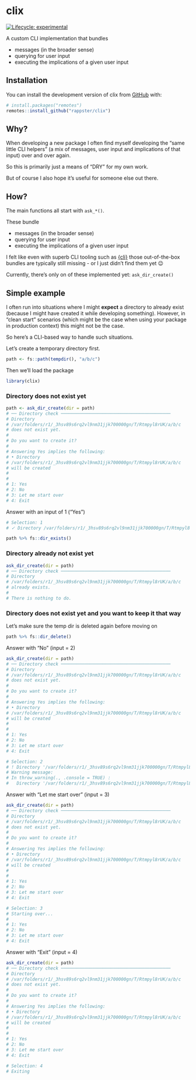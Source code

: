 
<!-- README.md is generated from README.Rmd. Please edit that file -->

# clix

<!-- badges: start -->

[![Lifecycle:
experimental](https://img.shields.io/badge/lifecycle-experimental-orange.svg)](https://lifecycle.r-lib.org/articles/stages.html#experimental)
<!-- badges: end -->

A custom CLI implementation that bundles

-   messages (in the broader sense)
-   querying for user input
-   executing the implications of a given user input

## Installation

You can install the development version of clix from
[GitHub](https://github.com/) with:

``` r
# install.packages("remotes")
remotes::install_github("rappster/clix")
```

## Why?

When developing a new package I often find myself developing the “same
little CLI helpers” (a mix of messages, user input and implications of
that input) over and over again.

So this is primarily just a means of “DRY” for my own work.

But of course I also hope it’s useful for someone else out there.

## How?

The main functions all start with `ask_*()`.

These bundle

-   messages (in the broader sense)
-   querying for user input
-   executing the implications of a given user input

I felt like even with superb CLI tooling such as
[{cli}](https://cli.r-lib.org/index.html) those out-of-the-box bundles
are typically still missing - or I just didn’t find them yet 😉

Currently, there’s only on of these implemented yet: `ask_dir_create()`

## Simple example

I often run into situations where I might **expect** a directory to
already exist (because I might have created it while developing
something). However, in “clean start” scenarios (which might be the case
when using your package in production context) this might not be the
case.

So here’s a CLI-based way to handle such situations.

Let’s create a temporary directory first.

``` r
path <- fs::path(tempdir(), "a/b/c")
```

Then we’ll load the package

``` r
library(clix)
```

### Directory does not exist yet

``` r
path <- ask_dir_create(dir = path)
# ── Directory check ──────────────────────────────────────────
# Directory
# /var/folders/r1/_3hsv89s6rq2vl9nm31jjk700000gn/T/Rtmpyl8rUK/a/b/c
# does not exist yet.
# 
# Do you want to create it?
# 
# Answering Yes implies the following:
# • Directory
# /var/folders/r1/_3hsv89s6rq2vl9nm31jjk700000gn/T/Rtmpyl8rUK/a/b/c
# will be created
# 
# 
# 1: Yes
# 2: No
# 3: Let me start over
# 4: Exit
```

Answer with an input of 1 (“Yes”)

``` r
# Selection: 1
# ✓ Directory /var/folders/r1/_3hsv89s6rq2vl9nm31jjk700000gn/T/Rtmpyl8rUK/a/b/c created.

path %>% fs::dir_exists()
```

### Directory already not exist yet

``` r
ask_dir_create(dir = path)
# ── Directory check ──────────────────────────────────────────
# Directory
# /var/folders/r1/_3hsv89s6rq2vl9nm31jjk700000gn/T/Rtmpyl8rUK/a/b/c
# already exists.
# 
# There is nothing to do.
```

### Directory does not exist yet and you want to keep it that way

Let’s make sure the temp dir is deleted again before moving on

``` r
path %>% fs::dir_delete()
```

Answer with “No” (input = 2)

``` r
ask_dir_create(dir = path)
# ── Directory check ──────────────────────────────────────────
# Directory
# /var/folders/r1/_3hsv89s6rq2vl9nm31jjk700000gn/T/Rtmpyl8rUK/a/b/c
# does not exist yet.
# 
# Do you want to create it?
# 
# Answering Yes implies the following:
# • Directory
# /var/folders/r1/_3hsv89s6rq2vl9nm31jjk700000gn/T/Rtmpyl8rUK/a/b/c
# will be created
# 
# 
# 1: Yes
# 2: No
# 3: Let me start over
# 4: Exit
```

``` r
# Selection: 2
# ! Directory '/var/folders/r1/_3hsv89s6rq2vl9nm31jjk700000gn/T/Rtmpyl8rUK/a/b/c' was not created
# Warning message:
# In throw_warning(., .console = TRUE) :
#   Directory '/var/folders/r1/_3hsv89s6rq2vl9nm31jjk700000gn/T/Rtmpyl8rUK/a/b/c' was not created
```

Answer with “Let me start over” (input = 3)

``` r
ask_dir_create(dir = path)
# ── Directory check ──────────────────────────────────────────
# Directory
# /var/folders/r1/_3hsv89s6rq2vl9nm31jjk700000gn/T/Rtmpyl8rUK/a/b/c
# does not exist yet.
# 
# Do you want to create it?
# 
# Answering Yes implies the following:
# • Directory
# /var/folders/r1/_3hsv89s6rq2vl9nm31jjk700000gn/T/Rtmpyl8rUK/a/b/c
# will be created
# 
# 
# 1: Yes
# 2: No
# 3: Let me start over
# 4: Exit
```

``` r
# Selection: 3
# Starting over...
#  
# 1: Yes
# 2: No
# 3: Let me start over
# 4: Exit
```

Answer with “Exit” (input = 4)

``` r
ask_dir_create(dir = path)
# ── Directory check ──────────────────────────────────────────
# Directory
# /var/folders/r1/_3hsv89s6rq2vl9nm31jjk700000gn/T/Rtmpyl8rUK/a/b/c
# does not exist yet.
# 
# Do you want to create it?
# 
# Answering Yes implies the following:
# • Directory
# /var/folders/r1/_3hsv89s6rq2vl9nm31jjk700000gn/T/Rtmpyl8rUK/a/b/c
# will be created
# 
# 
# 1: Yes
# 2: No
# 3: Let me start over
# 4: Exit
```

``` r
# Selection: 4
# Exiting
```
